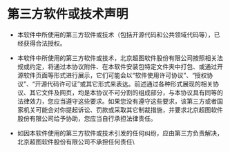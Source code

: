 # 第三方软件或技术声明

- 本软件中所使用的第三方软件或技术（包括开源代码和公共领域代码等），已经获得合法授权。

- 本软件中所使用的第三方软件或技术，北京超图软件股份有限公司按照相关法规或约定，将通过本协议附件、在本软件安装包特定文件夹中打包、或通过开源软件页面等形式进行展示，它们可能会以“软件使用许可协议”、“授权协议”、“开源代码许可证”或其它形式来表达。前述通过各种形式展现的相关协议、其它文件及网页，均是本协议不可分割的组成部分，与本协议具有同等的法律效力，您应当遵守这些要求。如果您没有遵守这些要求，该第三方或者国家机关可能会对你提起诉讼、罚款或采取其它制裁措施，并要求北京超图软件股份有限公司给予协助，您应当自行承担法律责任。

- 如因本软件使用的第三方软件或技术引发的任何纠纷，应由第三方负责解决，北京超图软件股份有限公司不承担任何责任\
